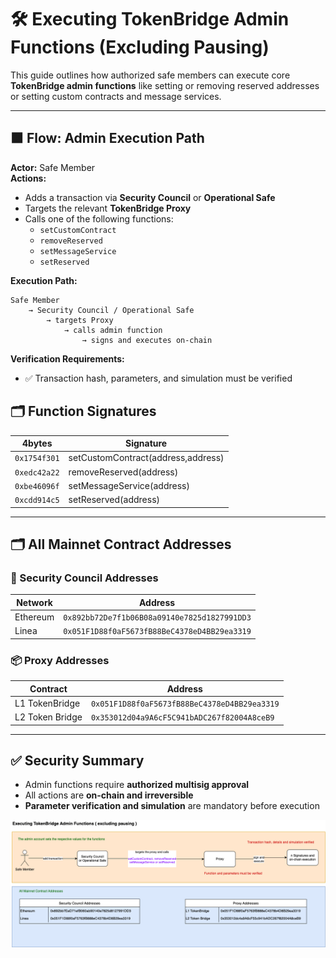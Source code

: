 
# 🛠️ Executing TokenBridge Admin Functions (Excluding Pausing)

This guide outlines how authorized safe members can execute core **TokenBridge admin functions** like setting or removing reserved addresses or setting custom contracts and message services.

---

## 🟧 Flow: Admin Execution Path

**Actor:** Safe Member  
**Actions:**

- Adds a transaction via **Security Council** or **Operational Safe**
- Targets the relevant **TokenBridge Proxy**
- Calls one of the following functions:
  - `setCustomContract`
  - `removeReserved`
  - `setMessageService`
  - `setReserved`

**Execution Path:**
```
Safe Member
    → Security Council / Operational Safe
        → targets Proxy
            → calls admin function
                → signs and executes on-chain
```

**Verification Requirements:**
- ✅ Transaction hash, parameters, and simulation must be verified

## 🗂️ Function Signatures

| 4bytes | Signature                              |
|-------|---------------------------------------|
| `0x1754f301`    | setCustomContract(address,address)                   |
| `0xedc42a22`    | removeReserved(address)                   |
| `0xbe46096f`    | setMessageService(address)                   |
| `0xcdd914c5`    | setReserved(address)                   |

---

## 🗂️ All Mainnet Contract Addresses

### 🔐 Security Council Addresses

| Network   | Address                                      |
|-----------|----------------------------------------------|
| Ethereum  | `0x892bb72De7f1b06B08a09140e7825d1827991DD3` |
| Linea     | `0x051F1D88f0aF5673fB88BeC4378eD4BB29ea3319` |

### 📦 Proxy Addresses

| Contract         | Address                                           |
|------------------|---------------------------------------------------|
| L1 TokenBridge   | `0x051F1D88f0aF5673fB88BeC4378eD4BB29ea3319`       |
| L2 Token Bridge  | `0x353012d04a9A6cF5C941bADC267f82004A8ceB9`        |

---

## ✅ Security Summary

- Admin functions require **authorized multisig approval**
- All actions are **on-chain and irreversible**
- **Parameter verification and simulation** are mandatory before execution


<img src="../diagrams/tokenBridge.png">
